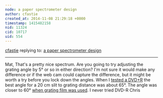 ```yaml
---
node: a paper spectrometer design
author: cfastie
created_at: 2014-11-08 21:29:18 +0000
timestamp: 1415482158
nid: 11324
cid: 10717
uid: 554
---
```




[cfastie](../profile/cfastie) replying to: [a paper spectrometer design](../notes/mathew/11-07-2014/a-paper-spectrometer-design)

----
Mat,
That's a pretty nice spectrum. Are you going to try adjusting the grating angle by 5° or so in either direction? I'm not sure it would make any difference or if the web cam could capture the difference, but it might be worth a try before you lock down the angles. When I [tested a DVD+R](http://publiclab.org/notes/cfastie/2-12-2013/grating-angle-dvdr) the best angle for a 20 cm slit to grating distance was about 65°. The angle was closer to 60° [when grating film was used](http://publiclab.org/notes/cfastie/2-5-2013/grating-angle). I never tried DVD-R
Chris